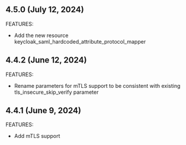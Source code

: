 ## 4.5.0 (July 12, 2024)

FEATURES:

-  Add the new resource keycloak_saml_hardcoded_attribute_protocol_mapper
## 4.4.2 (June 12, 2024)

FEATURES:

-   Rename parameters for mTLS support to be consistent with existing tls_insecure_skip_verify parameter

## 4.4.1 (June 9, 2024)

FEATURES:

-   Add mTLS support
